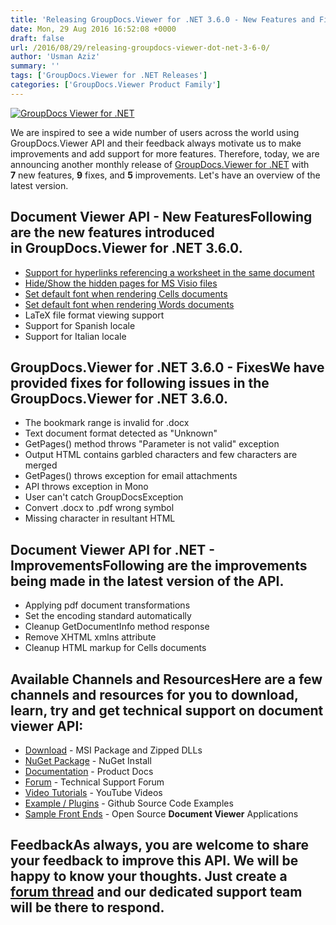 ```yaml
---
title: 'Releasing GroupDocs.Viewer for .NET 3.6.0 - New Features and Fixes'
date: Mon, 29 Aug 2016 16:52:08 +0000
draft: false
url: /2016/08/29/releasing-groupdocs-viewer-dot-net-3-6-0/
author: 'Usman Aziz'
summary: ''
tags: ['GroupDocs.Viewer for .NET Releases']
categories: ['GroupDocs.Viewer Product Family']
---
```


[![GroupDocs Viewer for .NET](https://blog.groupdocs.com/wp-content/uploads/sites/4/2016/03/groupdocs-viewer.png)](http://groupdocs.com/dot-net/document-viewer-library)

We are inspired to see a wide number of users across the world using GroupDocs.Viewer API and their feedback always motivate us to make improvements and add support for more features. Therefore, today, we are announcing another monthly release of [GroupDocs.Viewer for .NET](http://www.groupdocs.com/dot-net/document-viewer-library "GroupDocs.Viewer for .NET") with **7** new features, **9** fixes, and **5** improvements. Let's have an overview of the latest version.

## Document Viewer API - New FeaturesFollowing are the new features introduced in **GroupDocs.Viewer for .NET 3.6.0**.

*   [Support for hyperlinks referencing a worksheet in the same document](https://docs.groupdocs.com/viewer/net)
*   [Hide/Show the hidden pages for MS Visio files](https://docs.groupdocs.com/viewer/net)
*   [Set default font when rendering Cells documents](https://docs.groupdocs.com/viewer/net)
*   [Set default font when rendering Words documents](https://docs.groupdocs.com/viewer/net)
*   LaTeX file format viewing support
*   Support for Spanish locale
*   Support for Italian locale

## GroupDocs.Viewer for .NET 3.6.0 - FixesWe have provided fixes for following issues in the **GroupDocs.Viewer for .NET 3.6.0**.

*   The bookmark range is invalid for .docx
*   Text document format detected as "Unknown"
*   GetPages() method throws "Parameter is not valid" exception
*   Output HTML contains garbled characters and few characters are merged
*   GetPages() throws exception for email attachments
*   API throws exception in Mono
*   User can't catch GroupDocsException
*   Convert .docx to .pdf wrong symbol
*   Missing character in resultant HTML

## Document Viewer API for .NET - ImprovementsFollowing are the improvements being made in the latest version of the API.

*   Applying pdf document transformations
*   Set the encoding standard automatically
*   Cleanup GetDocumentInfo method response
*   Remove XHTML xmlns attribute
*   Cleanup HTML markup for Cells documents

## Available Channels and ResourcesHere are a few channels and resources for you to download, learn, try and get technical support on **document viewer API**:

*   [Download](http://www.groupdocs.com/downloads/viewer/net "Download API") - MSI Package and Zipped DLLs
*   [NuGet Package](https://www.nuget.org/packages/groupdocs-viewer-dotnet/ "Install from NuGet Package") - NuGet Install
*   [Documentation](https://docs.groupdocs.com/viewer/net "Document Viewer API Documentation ") - Product Docs
*   [Forum](http://groupdocs.com/Community/forums/groupdocs.viewer-product-family/4/showforum.aspx "Technical Support Forum") - Technical Support Forum
*   [Video Tutorials](https://www.youtube.com/channel/UCgO8dwgI5KAsQCVegviVXYA/playlists "GroupDocs.Viewer video tutorials") - YouTube Videos
*   [Example / Plugins](https://github.com/groupdocsviewer/GroupDocs_Viewer_NET "download example project and front ends") - Github Source Code Examples
*   [Sample Front Ends](https://github.com/groupdocs-viewer/ "Open Source Document Viewer Applications") - Open Source **Document Viewer** Applications

## FeedbackAs always, you are welcome to share your feedback to improve this API. We will be happy to know your thoughts. Just create a [forum thread](http://groupdocs.com/Community/forums/groupdocs.viewer-product-family/4/showforum.aspx "Technical Support Forum") and our dedicated support team will be there to respond.





